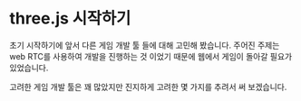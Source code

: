 # three.js 시작하기
초기 시작하기에 앞서 다른 게임 개발 툴 들에 대해 고민해 봤습니다.
주어진 주제는 web RTC를 사용하여 개발을 진행하는 것 이었기 때문에 웹에서 게임이 돌아갈 필요가 있었습니다.

고려한 게임 개발 툴은 꽤 많았지만 진지하게 고려한 몇 가지를 추려서 써 보겠습니다.